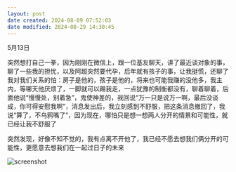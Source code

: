 ```yaml
---
layout: post
date created: 2024-08-09 07:52:03
date modified: 2024-08-29 14:30:45
---
```


5月13日

突然想打自己一拳，因为刚刚在微信上，跟一位基友聊天，讲了最近谈对象的事，聊了一些我的担忧，以及阿超突然要代孕，后年就有孩子的事，让我挺慌，还聊了我对我们关系的怕：房子是他的，孩子是他的，将来也可能我赚的没他多，我主内，等哪天他厌烦了，一脚就可以踢我走，一点犹豫的制衡都没有，聊着聊着，后面他说“慢慢处，别着急”，鬼使神差的，我回说“万一只是说万一啊，最后没谈成，你可得安慰我啊”，消息发出后，我立刻感到不舒服，把这条消息撤回了，我说“算了，不乌鸦嘴了”，因为现在，哪怕只是想一想两人分开的情景和可能性，就已经让我不舒服了

突然发现，好像不知不觉的，我有点离不开他了，我已经不愿去想我们俩分开的可能性，更愿意去想我们在一起过日子的未来

![screenshot](https://838420698d494cebf2155573f3f80649.pages.dev/dairy_images/dicngksl.png)
